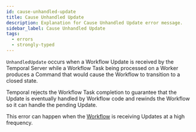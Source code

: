 ```yaml
---
id: cause-unhandled-update
title: Cause Unhandled Update
description: Explanation for Cause Unhandled Update error message.
sidebar_label: Cause Unhandled Update
tags:
  - errors
  - strongly-typed
---
```


`UnhandledUpdate` occurs when a Workflow Update is received by the Temporal Server while a Workflow Task being processed on a Worker produces a Command that would cause the Workflow to transition to a closed state.

Temporal rejects the Workflow Task completion to guarantee that the Update is eventually handled by Workflow code and rewinds the Workflow so it can handle the pending Update.

This error can happen when the [Workflow](/concepts/what-is-a-workflow) is receiving Updates at a high frequency.
